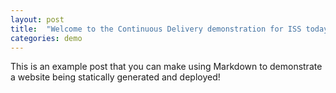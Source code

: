 ```yaml
---
layout: post
title:  "Welcome to the Continuous Delivery demonstration for ISS today!"
categories: demo
---
```


This is an example post that you can make using Markdown to demonstrate a website being statically generated and deployed!
